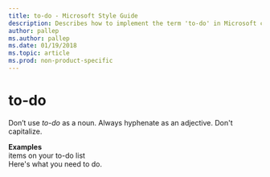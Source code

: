 ```yaml
---
title: to-do - Microsoft Style Guide
description: Describes how to implement the term 'to-do' in Microsoft content and provides examples of how to use this term in content.
author: pallep
ms.author: pallep
ms.date: 01/19/2018
ms.topic: article
ms.prod: non-product-specific
---
```


# to-do

Don’t use *to-do* as a noun. Always hyphenate as an adjective. Don't capitalize.

**Examples**  
items on your to-do list  
Here's what you need to do.  
